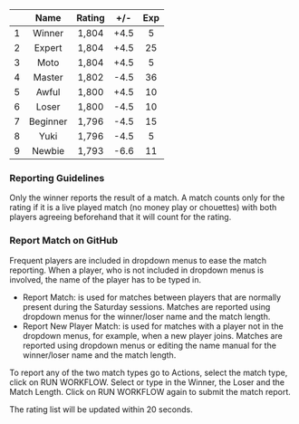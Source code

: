 | |Name|Rating|+/-|Exp|
|-|:--:|:----:|:-:|:-:|
|1|Winner|1,804|+4.5|5|
|2|Expert|1,804|+4.5|25|
|3|Moto|1,804|+4.5|5|
|4|Master|1,802|-4.5|36|
|5|Awful|1,800|+4.5|10|
|6|Loser|1,800|-4.5|10|
|7|Beginner|1,796|-4.5|15|
|8|Yuki|1,796|-4.5|5|
|9|Newbie|1,793|-6.6|11|


### Reporting Guidelines

Only the winner reports the result of a match.
A match counts only for the rating if it is a live played match (no money play or chouettes)
with both players agreeing beforehand that it will count for the rating.


### Report Match on GitHub

Frequent players are included in dropdown menus to ease the match reporting.
When a player, who is not included in dropdown menus is involved, the name of the player has to be typed in.

- Report Match:  is used for matches between players that are normally present during the Saturday sessions.
  Matches are reported using dropdown menus for the winner/loser name and the match length.
- Report New Player Match:  is used for matches with a player not in the dropdown menus, for example, when a new player joins.
  Matches are reported using dropdown menus or editing the name manual for the winner/loser name and the match length.

To report any of the two match types go to Actions, select the match type, click on RUN WORKFLOW.
Select or type in the Winner, the Loser and the Match Length.
Click on RUN WORKFLOW again to submit the match report.

The rating list will be updated within 20 seconds.
